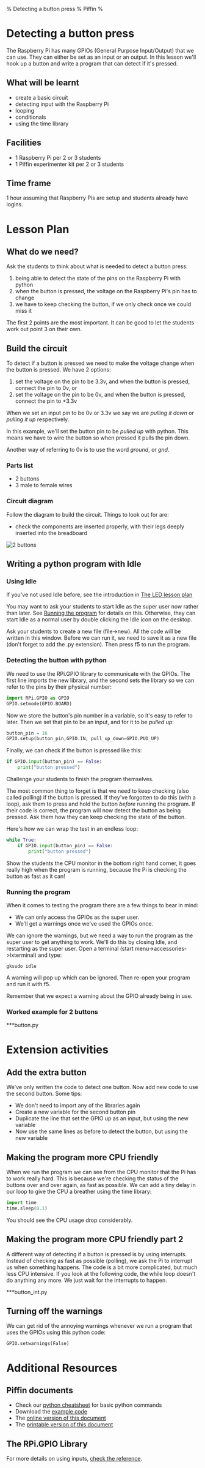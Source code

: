 % Detecting a button press
% Piffin
%

# Detecting a button press

The Raspberry Pi has many GPIOs (General Purpose Input/Output) that we can use. They can either be set as an input or an output.
In this lesson we'll hook up a button and write a program that can detect if it's pressed.

## What will be learnt

* create a basic circuit
* detecting input with the Raspberry Pi
* looping
* conditionals
* using the time library

## Facilities

* 1 Raspberry Pi per 2 or 3 students
* 1 Piffin experimenter kit per 2 or 3 students

## Time frame

1 hour assuming that Raspberry Pis are setup and students already have logins.

# Lesson Plan

## What do we need?

Ask the students to think about what is needed to detect a button press:

1. being able to detect the state of the pins on the Raspberry Pi with python
2. when the button is pressed, the voltage on the Raspberry Pi's pin has to change
3. we have to keep checking the button, if we only check once we could miss it

The first 2 points are the most important. It can be good to let the students work out point 3 on their own.

## Build the circuit

To detect if a button is pressed we need to make the voltage change when the button is pressed. We have 2 options:

1. set the voltage on the pin to be 3.3v, and when the button is pressed, connect the pin to 0v, or
2. set the voltage on the pin to be 0v, and when the button is pressed, connect the pin to +3.3v

When we set an input pin to be 0v or 3.3v we say we are *pulling it down* or *pulling it up* respectively.

In this example, we'll set the button pin to be *pulled up* with python. 
This means we have to wire the button so when pressed it pulls the pin down.

Another way of referring to 0v is to use the word *ground*, or *gnd*.

### Parts list

* 2 buttons
* 3 male to female wires

### Circuit diagram

Follow the diagram to build the circuit. Things to look out for are:

* check the components are inserted properly, with their legs deeply inserted into the breadboard

![2 buttons](2buttons.png)

## Writing a python program with Idle

### Using Idle

If you've not used Idle before, see the introduction in [The LED lesson plan](../led/LED.html#using-idle)

You may want to ask your students to start Idle as the super user now rather than later. See [Running the program](#running-the-program) for details on this. Otherwise, they can start Idle as a normal user by double clicking the Idle icon on the desktop.

Ask your students to create a new file (file->new). All the code will be written in this window. Before we can run it, we need to save it as a new file (don't forget to add the .py extension). Then press f5 to run the program. 

### Detecting the button with python 

We need to use the RPi.GPIO library to communicate with the GPIOs. 
The first line imports the new library, and the second sets the library so we can refer to the pins by their physical number: 

~~~ python
import RPi.GPIO as GPIO
GPIO.setmode(GPIO.BOARD)
~~~

Now we store the button's pin number in a variable, so it's easy to refer to later.
Then we set that pin to be an input, and for it to be *pulled up*:

~~~ python
button_pin = 16
GPIO.setup(button_pin,GPIO.IN, pull_up_down=GPIO.PUD_UP)
~~~

Finally, we can check if the button is pressed like this:

~~~ python
if GPIO.input(button_pin) == False:
    print("button pressed")
~~~

Challenge your students to finish the program themselves. 

The most common thing to forget is that we need to keep checking (also called polling) if the button is pressed.
If they've forgotten to do this (with a loop), ask them to press and hold the button *before* running the program.
If their code is correct, the program will now detect the button as being pressed. 
Ask them how they can keep checking the state of the button.

Here's how we can wrap the test in an endless loop:

~~~ python
while True:
    if GPIO.input(button_pin) == False:
        print("button pressed")
~~~

Show the students the CPU monitor in the bottom right hand corner, it goes really high when the program is running, 
because the Pi is checking the button as fast as it can!

### Running the program

When it comes to testing the program there are a few things to bear in mind:

* We can only access the GPIOs as the super user.
* We'll get a warnings once we've used the GPIOs once.

We can ignore the warnings, but we need a way to run the program as the super user to get anything to work. 
We'll do this by closing Idle, and restarting as the super user. Open a terminal (start menu->accessories->lxterminal) and type:

    gksudo idle

A warning will pop up which can be ignored. Then re-open your program and run it with f5. 

Remember that we expect a warning about the GPIO already being in use.

### Worked example for 2 buttons

***button.py

# Extension activities

## Add the extra button

We've only written the code to detect one button. Now add new code to use the second button. Some tips:

* We don't need to import any of the libraries again
* Create a new variable for the second button pin
* Duplicate the line that set the GPIO up as an input, but using the new variable
* Now use the same lines as before to detect the button, but using the new variable

## Making the program more CPU friendly

When we run the program we can see from the CPU monitor that the Pi has to work really hard. This is because we're checking the status
of the buttons over and over again, as fast as possible. We can add a tiny delay in our loop to give the CPU a breather using the time library:

~~~ python
import time
time.sleep(0.1)
~~~

You should see the CPU usage drop considerably.

## Making the program more CPU friendly part 2

A different way of detecting if a button is pressed is by using interrupts. Instead of checking as fast as possible (polling), we
ask the Pi to interrupt us when something happens. The code is a bit more complicated, but much less CPU intensive. If you look at the following
code, the while loop doesn't do anything any more. We just wait for the interrupts to happen.

***button_int.py

## Turning off the warnings

We can get rid of the annoying warnings whenever we run a program that uses the GPIOs using this python code:

    GPIO.setwarnings(False)

# Additional Resources

## Piffin documents

* Check our [python cheatsheet](../cheatsheet.html) for basic python commands
* Download the [example code](button.py)
* The [online version of this document](button.html)
* The [printable version of this document](button.pdf)

## The RPi.GPIO Library

For more details on using inputs, [check the reference](https://sourceforge.net/p/raspberry-gpio-python/wiki/Inputs/).
